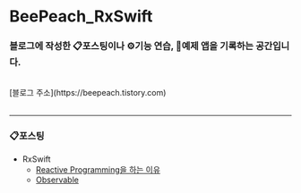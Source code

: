 # BeePeach_RxSwift
### 블로그에 작성한 📋포스팅이나 ⚙️기능 연습, 📱예제 앱을 기록하는 공간입니다.
<br/>
[블로그 주소](https://beepeach.tistory.com)
<br/><br/>

***
### 📋포스팅
+ RxSwift
  + [Reactive Programming을 하는 이유](https://beepeach.tistory.com/656)
  + [Observable](https://beepeach.tistory.com/660)
<br/>
